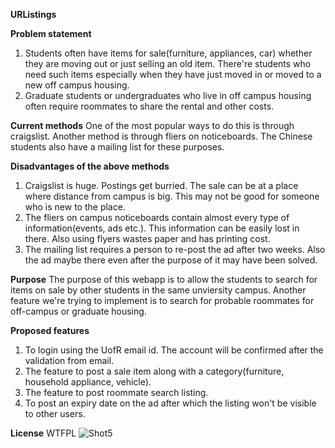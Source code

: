 **URListings**

**Problem statement**

1. Students often have items for sale(furniture, appliances, car) whether they are moving out or just selling an old item. There're students who need such items especially when they have just moved in or moved to a new off campus housing.
2. Graduate students or undergraduates who live in off campus housing often require roommates to share the rental and other costs.

**Current methods**
One of the most popular ways to do this is through craigslist. Another method is through fliers on noticeboards. The Chinese students also have a mailing list for these purposes.

**Disadvantages of the above methods**
1. Craigslist is huge. Postings get burried. The sale can be at a place where distance from campus is big. This may not be good for someone who is new to the place.
2. The fliers on campus noticeboards contain almost every type of information(events, ads etc.). This information can be easily lost in there. Also using flyers wastes paper and has printing cost.
3. The mailing list requires a person to re-post the ad after two weeks. Also the ad maybe there even after the purpose of it may have been solved.

**Purpose**
The purpose of this webapp is to allow the students to search for items on sale by other students in the same unviersity campus. Another feature we're trying to implement is to search for probable roommates for off-campus or graduate housing.

**Proposed features**
1. To login using the UofR email id. The account will be confirmed after the validation from email.
2. The feature to post a sale item along with a category(furniture, household appliance, vehicle).
3. The feature to post roommate search listing.
4. To post an expiry date on the ad after which the listing won't be visible to other users.

**License**
WTFPL
![Shot5](http://upload.wikimedia.org/wikipedia/commons/thumb/0/05/WTFPL_logo.svg/140px-WTFPL_logo.svg.png "Shot 5")
